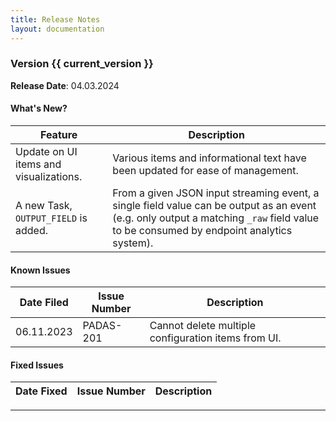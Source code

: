 ```yaml
---
title: Release Notes
layout: documentation
---
```


### Version {{ current_version }}

**Release Date**: 04.03.2024

#### What's New?

| Feature                         | Description |
| ----------------------          | ----------------------       
| Update on UI items and visualizations. | Various items and informational text have been updated for ease of management.
| A new Task, `OUTPUT_FIELD` is added. | From a given JSON input streaming event, a single field value can be output as an event (e.g. only output a matching `_raw` field value to be consumed by endpoint analytics system).


#### Known Issues

| Date Filed    | Issue Number      | Description |
| ------------- | ----------------  | ----------------------       
| 06.11.2023    | PADAS-201	        | Cannot delete multiple configuration items from UI.

#### Fixed Issues

| Date Fixed    | Issue Number      | Description |
| ------------- | ----------------  | ----------------------   

---
